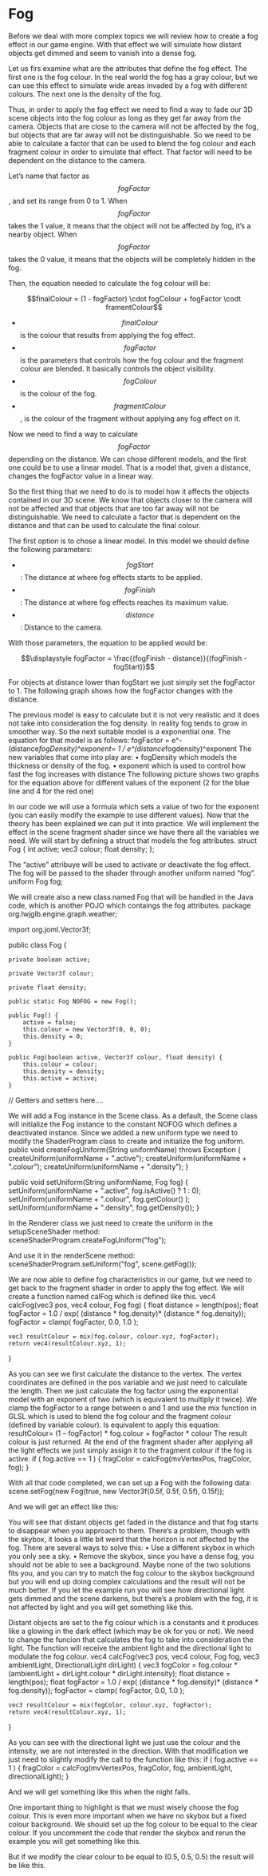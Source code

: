 # Fog

Before we deal with more complex topics we will review how to create a fog effect in our game engine. With that effect we will simulate how distant objects get dimmed and seem to vanish into a dense fog.

Let us firs examine what are the attributes that define the fog effect. The first one is the fog colour. In the real world the fog has a gray colour, but we can use this effect to simulate wide areas invaded by a fog with different colours. The next one is the density of the fog.

Thus, in order to apply the fog effect we need to find a way to fade our 3D scene objects into the fog colour as long as they get far away from the camera. Objects that are close to the camera will not be affected by the fog, but objects that are far away will not be distinguishable.  So we need to be able to calculate a factor that can be used to blend the fog colour and each fragment colour in order to simulate that effect. That factor will need to be dependent on the distance to the camera.

Let’s name that factor as $$fogFactor$$, and set its range from 0 to 1. When $$fogFactor$$ takes the 1 value, it means that the object will not be affected by fog, it’s a nearby object. When $$fogFactor$$ takes the 0 value, it means that the objects will be completely hidden in the fog.

Then, the equation needed to calculate the fog colour will be:

$$finalColour = (1 - fogFactor) \cdot fogColour + fogFactor \codt framentColour$$

* $$finalColour$$ is the colour that results from applying the fog effect.
* $$fogFactor$$ is the parameters that controls how the fog colour and the fragment colour are blended. It basically controls the object visibility.
* $$fogColour$$ is the colour of the fog.
* $$fragmentColour$$, is the colour of the fragment without applying any fog effect on it.

Now we need to find a way to calculate $$fogFactor$$ depending on the distance. We can chose different models, and the first one could be to use a linear model. That is a model that, given a distance, changes the fogFactor value in a linear way. 

So the first thing that we need to do is to model how it affects the objects contained in our 3D scene. We know that objects closer to the camera will not be affected and that objects that are too far away will not be distinguishable.  We need to calculate a factor that is dependent on the distance and that can be used to calculate the final colour.

The first option is to chose a linear model. In this model we should define the following parameters:
* $$fogStart$$: The distance at where fog effects starts to be applied.
* $$fogFinish$$: The distance at where fog effects reaches its maximum value.
* $$distance$$: Distance to the camera.

With those parameters, the equation to be applied would be:

$$\displaystyle fogFactor = \frac{(fogFinish - distance)}{(fogFinish - fogStart)}$$

For objects at distance lower than fogStart we just simply set the fogFactor to 1. The following graph shows how the fogFactor changes with the distance.
 
The previous model is easy to calculate but it is not very realistic and it does not take into consideration the fog density. In reality fog tends to grow in smoother way. So the next suitable model is a exponential one. The equation for that model is as follows:
fogFactor = e^-(distance*fogDensity)^exponent= 1 / e^(distance*fogdensity)^exponent
The new variables that come into play are:
•	fogDensity which models the thickness or density of the fog.
•	exponent which is used to control how fast the fog increases with distance
The following picture shows two graphs for the equation above for different values of the exponent (2 for the blue line and 4 for the red one)

 
In our code we will use a formula which sets a value of two for the exponent (you can easily modify the example to use different values).
Now that the theory has been explained we can put it into practice. We will implement the effect in the scene fragment shader since we have there all the variables we need. We will start by defining a struct that models the fog attributes.
struct Fog
{
    int active;
    vec3 colour;
    float density;
};

The “active” attribuye will be used to activate or deactivate the fog effect. The fog will be passed to the shader through another uniform named “fog”.
uniform Fog fog;

We will create also a new class named Fog that will be handled in the Java code, which is another POJO which contaings the fog attributes.
package org.lwjglb.engine.graph.weather;

import org.joml.Vector3f;

public class Fog {

    private boolean active;

    private Vector3f colour;

    private float density;

    public static Fog NOFOG = new Fog();
    
    public Fog() {
        active = false;
        this.colour = new Vector3f(0, 0, 0);
        this.density = 0;
    }

    public Fog(boolean active, Vector3f colour, float density) {
        this.colour = colour;
        this.density = density;
        this.active = active;
    }

   // Getters and setters here….

We will add a Fog instance in the Scene class. As a default, the Scene class will initialize the Fog instance to the constant NOFOG which defines a deactivated instance.
Since we added a new uniform type we need to modify the ShaderProgram class to create and initialize the fog uniform.
public void createFogUniform(String uniformName) throws Exception {
    createUniform(uniformName + ".active");
    createUniform(uniformName + ".colour");
    createUniform(uniformName + ".density");
}

public void setUniform(String uniformName, Fog fog) {
    setUniform(uniformName + ".active", fog.isActive() ? 1 : 0);
    setUniform(uniformName + ".colour", fog.getColour() );
    setUniform(uniformName + ".density", fog.getDensity());
}

In the Renderer class we just need to create the uniform in the setupSceneShader method:
sceneShaderProgram.createFogUniform("fog");

 And use it in the renderScene method:
sceneShaderProgram.setUniform("fog", scene.getFog());

We are now able to define fog characteristics in our game, but we need to get back to the fragment shader in order to apply the fog effect. We will create a function named calFog which is defined like this.
vec4 calcFog(vec3 pos, vec4 colour, Fog fog)
{
    float distance = length(pos);
    float fogFactor = 1.0 / exp( (distance * fog.density)* (distance * fog.density));
    fogFactor = clamp( fogFactor, 0.0, 1.0 );

    vec3 resultColour = mix(fog.colour, colour.xyz, fogFactor);
    return vec4(resultColour.xyz, 1);
}

As you can see we first calculate the distance to the vertex. The vertex coordinates are defined in the pos variable and we just need to calculate the length. Then we just calculate the fog factor using the exponential model with an exponent of two (which is equivalent to multiply it twice). We clamp the fogFactor to a range between o and 1 and use the mix function in GLSL which is used to blend the fog colour and the fragment colour (defined by variable colour).  Is equivalent to apply this equation:
resultColour= (1 – fogFactor) * fog.colour + fogFactor * colour
The result colour is just returned. At the end of the fragment shader after applying all the light effects we just simply assign it to the fragment colour if the fog is active.
if ( fog.active == 1 ) 
{
    fragColor = calcFog(mvVertexPos, fragColor, fog);
}

With all that code completed, we can set up a Fog with the following data:
scene.setFog(new Fog(true, new Vector3f(0.5f, 0.5f, 0.5f), 0.15f));

And we will get an effect like this:
 

You will see that distant objects get faded in the distance and that fog starts to disappear when you approach to them. There’s a problem, though with the skybox, it looks a little bit weird that the horizon is not affected by the fog. There are several ways to solve this:
•	Use a different skybox in which you only see a sky.
•	Remove the skybox, since you have a dense fog, you should not be able to see a background.
Maybe none of the two solutions fits you, and you can try to match the fog colour to the skybox background but you will end up doing complex calculations and the result will not be much better.
If you let the example run you will see how directional light gets dimmed and the scene darkens, but there’s a problem with the fog, it is not affected by light and you will get something like this.
 

Distant objects are set to the fig colour which is a constants and it produces like a glowing in the dark effect (which may be ok for you or not). We need to change the funcion that calculates the fog to take into consideration the  light. The function will receive the ambient light and the directional light to modulate the fog colour. 
vec4 calcFog(vec3 pos, vec4 colour, Fog fog, vec3 ambientLight, DirectionalLight dirLight)
{
    vec3 fogColor = fog.colour * (ambientLight + dirLight.colour * dirLight.intensity);
    float distance = length(pos);
    float fogFactor = 1.0 / exp( (distance * fog.density)* (distance * fog.density));
    fogFactor = clamp( fogFactor, 0.0, 1.0 );

    vec3 resultColour = mix(fogColor, colour.xyz, fogFactor);
    return vec4(resultColour.xyz, 1);
}

As you can see with the directional light we just use the colour and the intensity, we are not interested in the direction. With that modification we just need to slightly modify the call to the function like this:
if ( fog.active == 1 ) 
{
    fragColor = calcFog(mvVertexPos, fragColor, fog, ambientLight, directionalLight);
}

And we will get something like this when the night falls.
 

One important thing to highlight is that we must wisely choose the fog colour. This is even more important when we have no skybox but a fixed colour background.  We should set up the fog colour to be equal to the clear colour. If you uncomment the code that render the skybox and rerun the example you will get something like this.
 
But if we modify the clear colour to be equal to (0.5, 0.5, 0.5) the result will be like this.
 

